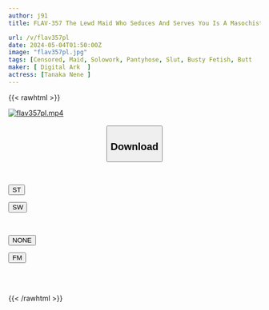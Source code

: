 ```yaml
---
author: j91
title: FLAV-357 The Lewd Maid Who Seduces And Serves You Is A Masochistic Slut Bitch Who Is In Heat. Your Master's Exclusive Plump And Voluptuous Lewd Areola Big Breasted Little Devil Slut. Nene Tanaka.

url: /v/flav357pl
date: 2024-05-04T01:50:00Z
image: "flav357pl.jpg"
tags: [Censored, Maid, Solowork, Pantyhose, Slut, Busty Fetish, Butt	]
maker: [ Digital Ark  ]
actress: [Tanaka Nene ]
---
```



{{< rawhtml >}}

<div class="video" data-videoid="ea1zAle2MbiYYym">
    <a href="javascript:;">
        <img src="/v/flav357pl/flav357pl.jpg" width="WIDTH" height="HEIGHT" alt="flav357pl.mp4" loading="lazy">
    </a>
</div>

<script type="text/javascript" src="https://j91.asia/asset/on-demand-st.js"></script>

<br>
  <link rel="stylesheet" href="https://j91.asia/asset/bs5.css">
  
  <center>
  <button class="btn btn-primary" type="button" data-bs-toggle="collapse" data-bs-target=".multi-collapse" aria-expanded="false" aria-controls="multiCollapseExample1 multiCollapseExample2"><h2>Download</h2></button></center>
</p>
<div class="row">
  <div class="col">
    <div class="collapse multi-collapse" id="multiCollapseExample1">
      <div class="card card-body">
	      	      <br>
<div class="buttons">  
<p><a href="https://streamtape.to/v/ea1zAle2MbiYYym" target="_blank"><button class="btn-hover color-3"><i class="fa fa-download"></i> ST</button></a></p>
<p><a href="https://asnwish.com/kr2rktwyx20o" target="_blank"><button class="btn-hover color-2"><i class="fa fa-download"></i> SW</button></a></p></div>
    </div>
  </div>
</div>
  <div class="col">
    <div class="collapse multi-collapse" id="multiCollapseExample2">
      <div class="card card-body">
	      <br>
<div class="buttons">
<p><a href="javascript:;"><button class="btn-hover color-9"><i class="fa fa-download"></i> NONE</button></a></p>
<p><a href="https://filemoon.sx/d/jol1necgwpim"><button class="btn-hover color-8"><i class="fa fa-download"></i> FM</button></a></p></div>
<br><br>
      </div>
    </div>
  </div>
</div>

{{< /rawhtml >}}